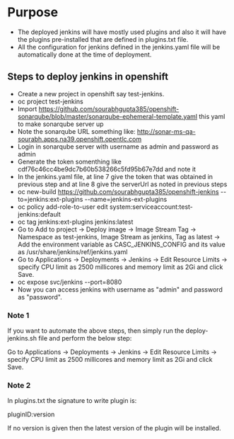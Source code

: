 # Purpose

* The deployed jenkins will have mostly used plugins and also it will have the plugins pre-installed that are defined in plugins.txt file.
* All the configuration for jenkins defined in the jenkins.yaml file will be automatically done at the time of deployment.

## Steps to deploy jenkins in openshift

* Create a new project in openshift say test-jenkins.
* oc project test-jenkins
* Import https://github.com/sourabhgupta385/openshift-sonarqube/blob/master/sonarqube-ephemeral-template.yaml this yaml to make sonarqube server up
* Note the sonarqube URL something like: http://sonar-ms-qa-sourabh.apps.na39.openshift.opentlc.com
* Login in sonarqube server with username as admin and password as admin
* Generate the token somenthing like cdf76c46cc4be9dc7b60b538266c5fd95b67e7dd and note it
* In the jenkins.yaml file, at line 7 give the token that was obtained in previous step and at line 8 give the serverUrl as noted in previous steps
* oc new-build https://github.com/sourabhgupta385/openshift-jenkins --to=jenkins:ext-plugins --name=jenkins-ext-plugins
* oc policy add-role-to-user edit system:serviceaccount:test-jenkins:default 
* oc tag jenkins:ext-plugins jenkins:latest
* Go to Add to project -> Deploy image -> Image Stream Tag -> Namespace as test-jenkins, Image Stream as jenkins, Tag as latest -> Add the environment variable as CASC_JENKINS_CONFIG and its value as /usr/share/jenkins/ref/jenkins.yaml
* Go to Applications -> Deployments -> Jenkins -> Edit Resource Limits -> specify CPU limit as 2500 millicores and memory limit as 2Gi and click Save.
* oc expose svc/jenkins --port=8080
* Now you can access jenkins with username as "admin" and password as "password".

### Note 1

If you want to automate the above steps, then simply run the deploy-jenkins.sh file and perform the below step:

Go to Applications -> Deployments -> Jenkins -> Edit Resource Limits -> specify CPU limit as 2500 millicores and memory limit as 2Gi and click Save.

### Note 2
In plugins.txt the signature to write plugin is:

pluginID:version

If no version is given then the latest version of the plugin will be installed.
